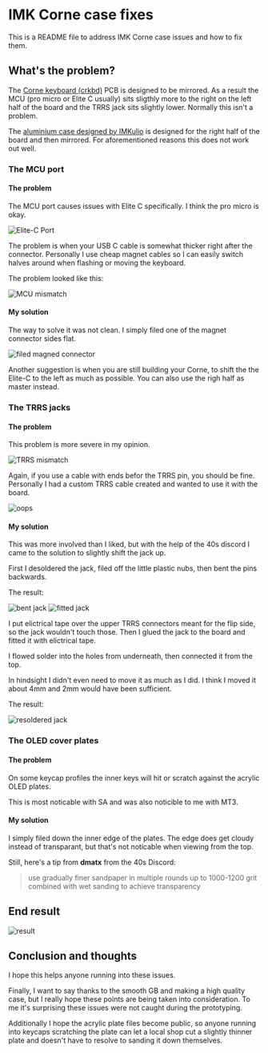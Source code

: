 # IMK Corne case fixes

This is a README file to address IMK Corne case issues and how to fix them.

## What's the problem?

The [Corne keyboard (crkbd)](https://github.com/foostan/crkbd) PCB is designed to be mirrored. As a result the MCU (pro micro or Elite C usually) sits sligthly more to the right on the left half of the board and the TRRS jack sits slightly lower. Normally this isn't a problem.

The [aluminium case designed by IMKulio](https://imkulio.com/) is designed for the right half of the board and then mirrored. For aforementioned reasons this does not work out well.

### The MCU port

#### The problem

The MCU port causes issues with Elite C specifically. I think the pro micro is okay.

![Elite-C Port](pics/elite_c_port.png)

The problem is when your USB C cable is somewhat thicker right after the connector. Personally I use cheap magnet cables so I can easily switch halves around when flashing or moving the keyboard.

The problem looked like this:

![MCU mismatch](pics/mcu_mismatch.jpg)

#### My solution

The way to solve it was not clean. I simply filed one of the magnet connector sides flat.

![filed magned connector](pics/filed_magnet.jpg)

Another suggestion is when you are still building your Corne, to shift the the Elite-C to the left as much as possible. You can also use the righ half as master instead.

### The TRRS jacks

#### The problem

This problem is more severe in my opinion.

![TRRS mismatch](pics/trrs_mismatch.jpg)

Again, if you use a cable with ends befor the TRRS pin, you should be fine. Personally I had a custom TRRS cable created and wanted to use it with the board.

![oops](pics/jacknotfit.jpg)

#### My solution

This was more involved than I liked, but with the help of the 40s discord I came to the solution to slightly shift the jack up.

First I desoldered the jack, filed off the little plastic nubs, then bent the pins backwards.

The result:

![bent jack](pics/bentjack.png) ![fitted jack](pics/fitted_jack.jpg)

I put elictrical tape over the upper TRRS connectors meant for the flip side, so the jack wouldn't touch those. Then I glued the jack to the board and fitted it with elictrical tape.

I flowed solder into the holes from underneath, then connected it from the top.

In hindsight I didn't even need to move it as much as I did. I think I moved it about 4mm and 2mm would have been sufficient.

The result:

![resoldered jack](pics/resoldered_jack.jpg) 

### The OLED cover plates

#### The problem

On some keycap profiles the inner keys will hit or scratch against the acrylic OLED plates.

This is most noticable with SA and was also noticible to me with MT3.

#### My solution

I simply filed down the inner edge of the plates. The edge does get cloudy instead of transparant, but that's not noticable when viewing from the top.

Still, here's a tip from **dmatx** from the 40s Discord:

> use gradually finer sandpaper in multiple rounds up to 1000-1200 grit combined with wet sanding to achieve transparency

## End result

![result](pics/result.jpg) 

## Conclusion and thoughts

I hope this helps anyone running into these issues.

Finally, I want to say thanks to the smooth GB and making a high quality case, but I really hope these points are being taken into consideration. To me it's surprising these issues were not caught during the prototyping.

Additionally I hope the acrylic plate files become public, so anyone running into keycaps scratching the plate can let a local shop cut a slightly thinner plate and doesn't have to resolve to sanding it down themselves.
